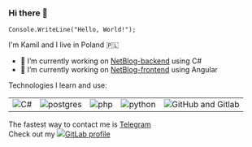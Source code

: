 ### Hi there 👋


`Console.WriteLine("Hello, World!");`

I'm Kamil and I live in Poland 🇵🇱

- 🔭 I’m currently working on [NetBlog-backend](https://github.com/Sh0w3D/NetBlog-backend) using C#
- 🔭 I’m currently working on [NetBlog-frontend](https://github.com/Sh0w3D/NetBlog-frontend) using Angular

Technologies I learn and use:
<table>
<tr>
<td><img src="https://cdn-icons-png.flaticon.com/32/6132/6132221.png" alt="C#"></td>
<td><img src="https://cdn-icons-png.flaticon.com/32/5968/5968342.png" alt="postgres"</td>
<td><img src="https://cdn-icons-png.flaticon.com/32/5968/5968332.png" alt="php"></td>
<td><img src="https://cdn-icons-png.flaticon.com/32/5968/5968350.png" alt="python"></td>
<td><img src="https://cdn-icons-png.flaticon.com/32/5968/5968853.png" alt="GitHub and Gitlab"></td>
</tr>
</table>

The fastest way to contact me is [Telegram](https://t.me/kamiloberaj) </br>
Check out my [<img src="https://cdn-icons-png.flaticon.com/32/5968/5968853.png">GitLab profile](https://gitlab.phon31x.com/Sh0w3D) 
